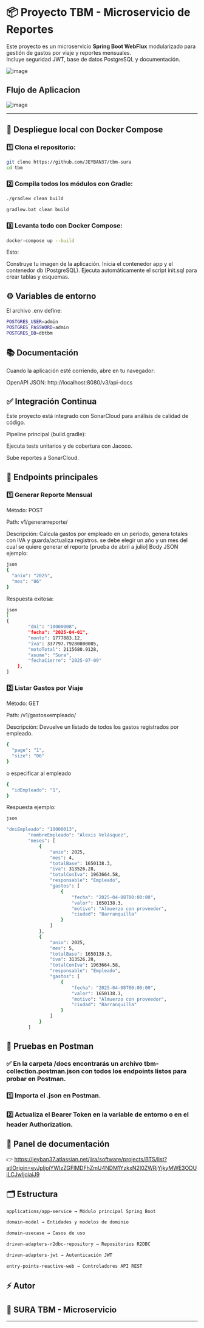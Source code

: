 # 📦 Proyecto TBM - Microservicio de Reportes

Este proyecto es un microservicio **Spring Boot WebFlux** modularizado para gestión de gastos por viaje y reportes mensuales.  
Incluye seguridad JWT, base de datos PostgreSQL y documentación.

![image](https://github.com/user-attachments/assets/12907f47-691b-4676-997b-a6a1199ce33d)

## Flujo de Aplicacion

![image](https://github.com/user-attachments/assets/9b5fd049-923e-4f53-9673-5c64fb436326)

---

## 🚀 Despliegue local con Docker Compose

### 1️⃣ Clona el repositorio:

```bash
git clone https://github.com/JEYBAN37/tbm-sura
cd tbm
```

### 2️⃣ Compila todos los módulos con Gradle:

```bash
./gradlew clean build
```

```bash
gradlew.bat clean build
```

### 3️⃣ Levanta todo con Docker Compose:

```bash
docker-compose up --build
```
Esto:

Construye tu imagen de la aplicación.
Inicia el contenedor app y el contenedor db (PostgreSQL).
Ejecuta automáticamente el script init.sql para crear tablas y esquemas.

## ⚙️ Variables de entorno
El archivo .env define:

```bash
POSTGRES_USER=admin
POSTGRES_PASSWORD=admin
POSTGRES_DB=dbtbm
```

## 📚 Documentación
Cuando la aplicación esté corriendo, abre en tu navegador:

OpenAPI JSON: http://localhost:8080/v3/api-docs

## ✅ Integración Continua
Este proyecto está integrado con SonarCloud para análisis de calidad de código.

Pipeline principal (build.gradle):

Ejecuta tests unitarios y de cobertura con Jacoco.

Sube reportes a SonarCloud.

## 📌 Endpoints principales
### 1️⃣ Generar Reporte Mensual
Método: POST

Path: v1/generarreporte/

Descripción: Calcula gastos por empleado en un periodo, genera totales con IVA y guarda/actualiza registros.
se debe elegir un año y un mes del cual se quiere generar el reporte [prueba de abril a julio]
Body JSON ejemplo:

```bash
json
{
  "anio": "2025",
  "mes": "06"
}

```
Respuesta exitosa:

```bash
json
[
{
        "dni": "10000008",
        "fecha": "2025-04-01",
        "monto": 1777883.12,
        "iva": 337797.79280000005,
        "motoTotal": 2115680.9128,
        "asume": "Sura",
        "fechaCierre": "2025-07-09"
    },
]
```
### 2️⃣ Listar Gastos por Viaje

Método: GET

Path: /v1/gastosxempleado/

Descripción: Devuelve un listado de todos los gastos registrados por empleado.

```bash
{
  "page": "1",
  "size": "06"
}

```
o especificar al empleado

```bash
{
  "idEmpleado": "1",
}
```
Respuesta ejemplo:

```bash
json

"dniEmpleado": "10000013",
        "nombreEmpleado": "Alexis Velásquez",
        "meses": [
            {
                "anio": 2025,
                "mes": 4,
                "totalBase": 1650138.3,
                "iva": 313526.28,
                "totalConIva": 1963664.58,
                "responsable": "Empleado",
                "gastos": [
                    {
                        "fecha": "2025-04-08T00:00:00",
                        "valor": 1650138.3,
                        "motivo": "Almuerzo con proveedor",
                        "ciudad": "Barranquilla"
                    }
                ]
            },
            {
                "anio": 2025,
                "mes": 5,
                "totalBase": 1650138.3,
                "iva": 313526.28,
                "totalConIva": 1963664.58,
                "responsable": "Empleado",
                "gastos": [
                    {
                        "fecha": "2025-04-08T00:00:00",
                        "valor": 1650138.3,
                        "motivo": "Almuerzo con proveedor",
                        "ciudad": "Barranquilla"
                    }
                ]
            }
        ]
```
## 🧩 Pruebas en Postman
### ✅ En la carpeta /docs encontrarás un archivo tbm-collection.postman.json con todos los endpoints listos para probar en Postman.

### 1️⃣ Importa el .json en Postman.
### 2️⃣ Actualiza el Bearer Token en la variable de entorno o en el header Authorization.

## 📌 Panel de documentación
👉 https://jeyban37.atlassian.net/jira/software/projects/BTS/list?atlOrigin=eyJpIjoiYWIzZGFlMDFhZmU4NDM1YzkxN2I0ZWRjYjkyMWE3ODUiLCJwIjoiaiJ9

## 🗂️ Estructura

```bash
applications/app-service → Módulo principal Spring Boot

domain-model → Entidades y modelos de dominio

domain-usecase → Casos de uso

driven-adapters-r2dbc-repository → Repositorios R2DBC

driven-adapters-jwt → Autenticación JWT

entry-points-reactive-web → Controladores API REST
```
## ⚡ Autor
## 🚀 SURA TBM - Microservicio 

---

